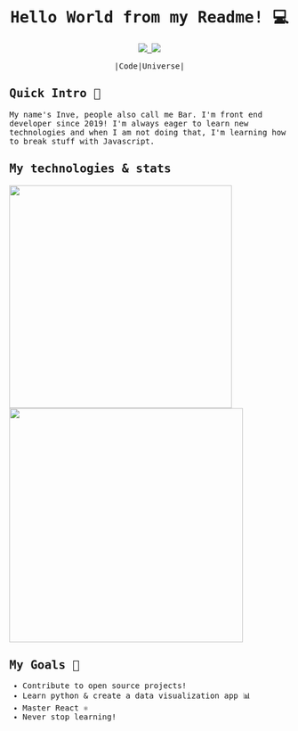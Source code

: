 <div>
  
   <samp> 
   <div align="center">  
     <h1>Hello World from my Readme! 💻</h1>    
  
  
   <a href="www.linkedin.com/in/barbara-del-vitto" target="_blank">
      <img src="https://img.shields.io/badge/LinkedIn-0077B5?style=for-the-badge&logo=linkedin&logoColor=white" />
  </a>
  <a href"github.com/Inventrixx">
    <img src="https://img.shields.io/badge/GitHub-100000?style=for-the-badge&logo=github&logoColor=white" />
  </a>
  <p>|Code|Universe| </p>
  </div>
   
   <h2>Quick Intro 🌌</h2>
      My name's Inve, people also call me Bar. I'm front end developer since 2019! I'm always eager to learn new technologies and when I am not doing that, I'm learning how to break stuff with Javascript.
      <h2>My technologies  & stats</h2>
      
   <div>
        
   <a href="https://github.com/anuraghazra/github-readme-stats">
          <img  width="400" src="https://github-readme-stats.vercel.app/api/top-langs/?username=Inventrixx&layout=compact&theme=cobalt" />
          <img width="420" src="https://github-readme-stats.vercel.app/api?username=Inventrixx&show_icons=true&theme=cobalt" />
          
   </a>
</div>
  
   <h2>My Goals 🚀</h2>
      <ul>
        <li> Contribute to open source projects!  </li>
        <li> Learn python & create a data visualization app 📊 </li>
        <li> Master React ⚛️ </li>
        <li> Never stop learning! </li>
      </ul>
        
  </samp>
<div>
    



